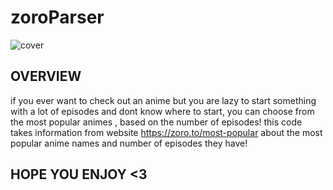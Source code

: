 # zoroParser
![cover]([https://user-images.githubusercontent.com/115420570/213478711-894029db-d2b2-4588-8040-dd621627d591.jpg](https://www.google.com/url?sa=i&url=https%3A%2F%2Fshipping.fandom.com%2Fwiki%2FEren_x_Freedom&psig=AOvVaw0s1Wy3ElEhzcGGj2E-qSsP&ust=1685965043346000&source=images&cd=vfe&ved=0CBEQjRxqFwoTCPjz8bDDqf8CFQAAAAAdAAAAABAI))


## OVERVIEW
if you ever  want to check out  an anime but you are lazy to start something with a lot of episodes 
and dont know where to start, you can choose from the most popular animes , based on the number of episodes!
this code takes information from website https://zoro.to/most-popular 
about the most popular anime names and number of episodes they have!
##

## HOPE YOU ENJOY <3


